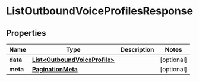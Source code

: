 

# ListOutboundVoiceProfilesResponse


## Properties

| Name | Type | Description | Notes |
|------------ | ------------- | ------------- | -------------|
|**data** | [**List&lt;OutboundVoiceProfile&gt;**](OutboundVoiceProfile.md) |  |  [optional] |
|**meta** | [**PaginationMeta**](PaginationMeta.md) |  |  [optional] |



